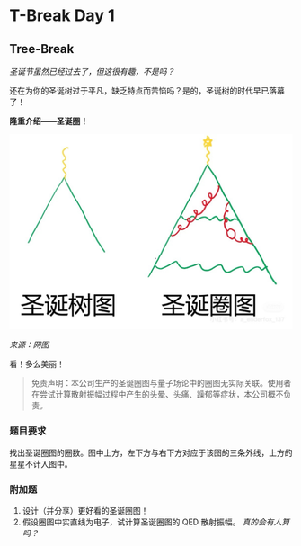# T-Break Day 1

## Tree-Break

_圣诞节虽然已经过去了，但这很有趣，不是吗？_

还在为你的圣诞树过于平凡，缺乏特点而苦恼吗？是的，圣诞树的时代早已落幕了！

**隆重介绍——圣诞圈！**

![圣诞圈图](christmas-loop.jpg)

_来源：网图_

看！多么美丽！

> 免责声明：本公司生产的圣诞圈图与量子场论中的圈图无实际关联。使用者在尝试计算散射振幅过程中产生的头晕、头痛、躁郁等症状，本公司概不负责。

### 题目要求

找出圣诞圈图的圈数。图中上方，左下方与右下方对应于该图的三条外线，上方的星星不计入图中。

### 附加题

1. 设计（并分享）更好看的圣诞圈图！
2. 假设圈图中实直线为电子，试计算圣诞圈图的 QED 散射振幅。 _真的会有人算吗？_
